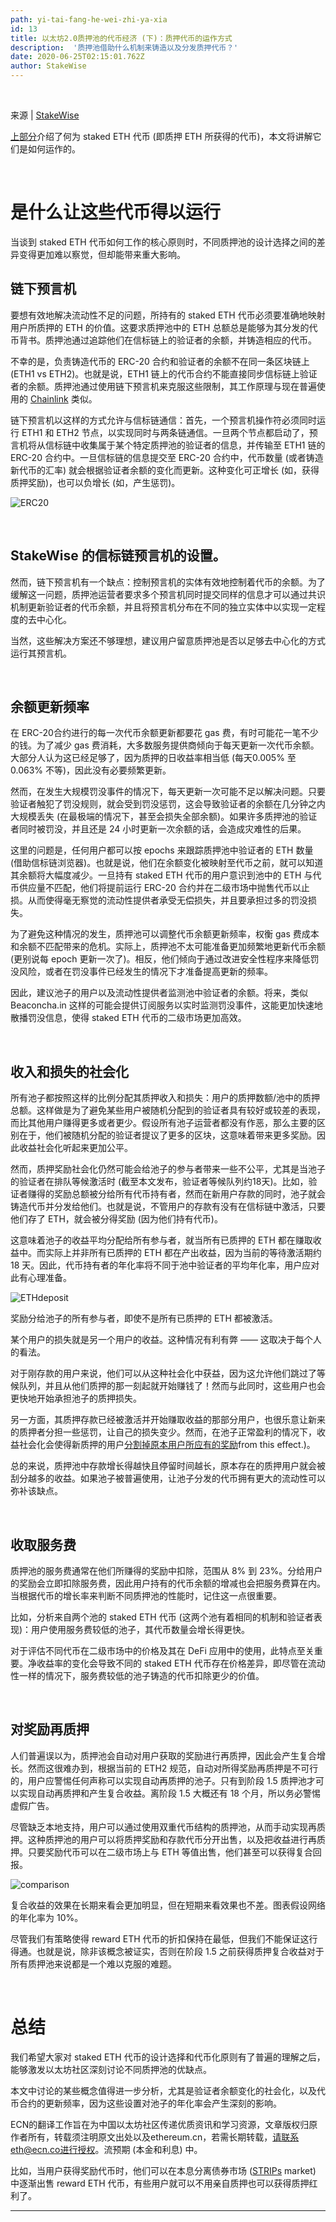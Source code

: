 ```yaml
---
path: yi-tai-fang-he-wei-zhi-ya-xia
id: 13
title: 以太坊2.0质押池的代币经济 (下)：质押代币的运作方式
description:  '质押池借助什么机制来铸造以及分发质押代币？' 
date: 2020-06-25T02:15:01.762Z
author: StakeWise 
---
```


</br>

来源 | [StakeWise](https://stakewise.medium.com/the-tokenomics-of-staking-pools-what-are-staked-eth-tokens-and-how-do-they-work-2b4084515711)

[上部分](https://www.ethereum.cn/the-tokenomics-of-staking-pools)介绍了何为 staked ETH 代币 (即质押 ETH 所获得的代币)，本文将讲解它们是如何运作的。

</br>

# 是什么让这些代币得以运行

当谈到 staked ETH 代币如何工作的核心原则时，不同质押池的设计选择之间的差异变得更加难以察觉，但却能带来重大影响。

## 链下预言机

要想有效地解决流动性不足的问题，所持有的 staked ETH 代币必须要准确地映射用户所质押的 ETH 的价值。这要求质押池中的 ETH 总额总是能够为其分发的代币背书。质押池通过追踪他们在信标链上的验证者的余额，并铸造相应的代币。

不幸的是，负责铸造代币的 ERC-20 合约和验证者的余额不在同一条区块链上 (ETH1 vs ETH2)。也就是说，ETH1 链上的代币合约不能直接同步信标链上验证者的余额。质押池通过使用链下预言机来克服这些限制，其工作原理与现在普遍使用的 [Chainlink](http://chain.link/) 类似。

链下预言机以这样的方式允许与信标链通信：首先，一个预言机操作符必须同时运行 ETH1 和 ETH2 节点，以实现同时与两条链通信。一旦两个节点都启动了，预言机将从信标链中收集属于某个特定质押池的验证者的信息，并传输至 ETH1 链的 ERC-20 合约中。一旦信标链的信息提交至 ERC-20 合约中，代币数量 (或者铸造新代币的汇率) 就会根据验证者余额的变化而更新。这种变化可正增长 (如，获得质押奖励)，也可以负增长 (如，产生惩罚)。



![ERC20](https://i.ibb.co/8X8vhFX/erc20.png)

</br>

## StakeWise 的信标链预言机的设置。

然而，链下预言机有一个缺点：控制预言机的实体有效地控制着代币的余额。为了缓解这一问题，质押池运营者要求多个预言机同时提交同样的信息才可以通过共识机制更新验证者的代币余额，并且将预言机分布在不同的独立实体中以实现一定程度的去中心化。

当然，这些解决方案还不够理想，建议用户留意质押池是否以足够去中心化的方式运行其预言机。

</br>

## 余额更新频率

在 ERC-20合约进行的每一次代币余额更新都要花 gas 费，有时可能花一笔不少的钱。为了减少 gas 费消耗，大多数服务提供商倾向于每天更新一次代币余额。大部分人认为这已经足够了，因为质押的日收益率相当低 (每天0.005% 至 0.063% 不等)，因此没有必要频繁更新。

然而，在发生大规模罚没事件的情况下，每天更新一次可能不足以解决问题。只要验证者触犯了罚没规则，就会受到罚没惩罚，这会导致验证者的余额在几分钟之内大规模丢失 (在最极端的情况下，甚至会损失全部余额)。如果许多质押池的验证者同时被罚没，并且还是 24 小时更新一次余额的话，会造成灾难性的后果。

这里的问题是，任何用户都可以按 epochs 来跟踪质押池中验证者的 ETH 数量 (借助信标链浏览器)。也就是说，他们在余额变化被映射至代币之前，就可以知道其余额将大幅度减少。一旦持有 staked ETH 代币的用户意识到池中的 ETH 与代币供应量不匹配，他们将提前运行 ERC-20 合约并在二级市场中抛售代币以止损。从而使得毫无察觉的流动性提供者承受无偿损失，并且要承担过多的罚没损失。

为了避免这种情况的发生，质押池可以调整代币余额更新频率，权衡 gas 费成本和余额不匹配带来的危机。实际上，质押池不太可能准备更加频繁地更新代币余额 (更别说每 epoch 更新一次了)。相反，他们倾向于通过改进安全性程序来降低罚没风险，或者在罚没事件已经发生的情况下才准备提高更新的频率。

因此，建议池子的用户以及流动性提供者监测池中验证者的余额。将来，类似 Beaconcha.in 这样的可能会提供订阅服务以实时监测罚没事件，这能更加快速地散播罚没信息，使得 staked ETH 代币的二级市场更加高效。

</br>

## 收入和损失的社会化

所有池子都按照这样的比例分配其质押收入和损失：用户的质押数额/池中的质押总额。这样做是为了避免某些用户被随机分配到的验证者具有较好或较差的表现，而比其他用户赚得更多或者更少。假设所有池子运营者都没有作恶，那么主要的区别在于，他们被随机分配的验证者提议了更多的区块，这意味着带来更多奖励。因此收益社会化听起来更加公平。

然而，质押奖励社会化仍然可能会给池子的参与者带来一些不公平，尤其是当池子的验证者在排队等候激活时 (截至本文发布，验证者等候队列约18天)。比如，验证者赚得的奖励总额被分给所有代币持有者，然而在新用户存款的同时，池子就会铸造代币并分发给他们。也就是说，不管用户的存款有没有在信标链中激活，只要他们存了 ETH，就会被分得奖励 (因为他们持有代币)。

这意味着池子的收益平均分配给所有参与者，就当所有已质押的 ETH 都在赚取收益中。而实际上并非所有已质押的 ETH 都在产出收益，因为当前的等待激活期约 18 天。因此，代币持有者的年化率将不同于池中验证者的平均年化率，用户应对此有心理准备。



![ETHdeposit](https://i.ibb.co/vHKHWjP/reward.png)



奖励分给池子的所有参与者，即使不是所有已质押的 ETH 都被激活。

某个用户的损失就是另一个用户的收益。这种情况有利有弊 —— 这取决于每个人的看法。

对于刚存款的用户来说，他们可以从这种社会化中获益，因为这允许他们跳过了等候队列，并且从他们质押的那一刻起就开始赚钱了！然而与此同时，这些用户也会更快地开始承担池子的质押损失。

另一方面，其质押存款已经被激活并开始赚取收益的那部分用户，也很乐意让新来的质押者分担一些惩罚，让自己的损失变少。然而，在池子正常盈利的情况下，收益社会化会使得新质押的用户[分割掉原本用户所应有的奖励](https://www.reddit.com/r/ethstaker/comments/kkl74f/what_rewards_have_you_received_from_kraken_so_far/gh5tucj/?utm_source=share&utm_medium=web2x&context=3)from this effect.)。

总的来说，质押池中存款增长得越快且停留时间越长，原本存在的质押用户就会被刮分越多的收益。如果池子被普遍使用，让池子分发的代币拥有更大的流动性可以弥补该缺点。

</br>

## 收取服务费

质押池的服务费通常在他们所赚得的奖励中扣除，范围从 8% 到 23%。分给用户的奖励会立即扣除服务费，因此用户持有的代币余额的增减也会把服务费算在内。当根据代币的增长率来判断不同质押池的性能时，记住这一点很重要。

比如，分析来自两个池的 staked ETH 代币 (这两个池有着相同的机制和验证者表现)：用户使用服务费较低的池子，其代币数量会增长得更快。

对于评估不同代币在二级市场中的价格及其在 DeFi 应用中的使用，此特点至关重要。净收益率的变化会导致不同的 staked ETH 代币存在价格差异，即尽管在流动性一样的情况下，服务费较低的池子铸造的代币扣除更少的价值。

</br>

## 对奖励再质押

人们普遍误以为，质押池会自动对用户获取的奖励进行再质押，因此会产生复合增长。然而这很难办到，根据当前的 ETH2 规范，自动对所得奖励再质押是不可行的，用户应警惕任何声称可以实现自动再质押的池子。只有到阶段 1.5 质押池才可以实现自动再质押和产生复合收益。离阶段 1.5 大概还有 18 个月，所以务必警惕虚假广告。

尽管缺乏本地支持，用户可以通过使用双重代币结构的质押池，从而手动实现再质押。这种质押池的用户可以将质押奖励和存款代币分开出售，以及把收益进行再质押。只要奖励代币可以在二级市场上与 ETH 等值出售，他们甚至可以获得复合回报。



![comparison](https://i.ibb.co/9HXgkSm/comparison.png)



复合收益的效果在长期来看会更加明显，但在短期来看效果也不差。图表假设网络的年化率为 10%。

尽管我们有策略使得 reward ETH 代币的折扣保持在最低，但我们不能保证这行得通。也就是说，除非该概念被证实，否则在阶段 1.5 之前获得质押复合收益对于所有质押池来说都是一个难以克服的难题。

</br>

# 总结

我们希望大家对 staked ETH 代币的设计选择和代币化原则有了普遍的理解之后，能够激发以太坊社区深刻讨论不同质押池的优缺点。

本文中讨论的某些概念值得进一步分析，尤其是验证者余额变化的社会化，以及代币合约的更新频率，因为这些设置对池子的年化率会产生深刻的影响。

ECN的翻译工作旨在为中国以太坊社区传递优质资讯和学习资源，文章版权归原作者所有，转载须注明原文出处以及ethereum.cn，若需长期转载，请联系eth@ecn.co进行授权。流预期 (本金和利息) 中。

比如，当用户获得奖励代币时，他们可以在本息分离债券市场 ([STRIPs](https://www.investopedia.com/terms/s/stripbond.asp) market) 中逐渐出售 reward ETH 代币，有些用户就可以不用亲自质押也可以获得质押红利了。

------